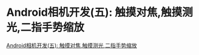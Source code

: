 # Android相机开发(五): 触摸对焦,触摸测光,二指手势缩放
[Android相机开发(五): 触摸对焦,触摸测光,二指手势缩放][1]

[1]:http://www.polarxiong.com/archives/Android%E7%9B%B8%E6%9C%BA%E5%BC%80%E5%8F%91-%E4%BA%94-%E8%A7%A6%E6%91%B8%E5%AF%B9%E7%84%A6-%E8%A7%A6%E6%91%B8%E6%B5%8B%E5%85%89-%E4%BA%8C%E6%8C%87%E6%89%8B%E5%8A%BF%E7%BC%A9%E6%94%BE.html
